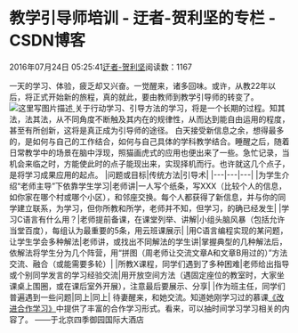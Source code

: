 
# 教学引导师培训 - 迂者-贺利坚的专栏 - CSDN博客

2016年07月24日 05:25:41[迂者-贺利坚](https://me.csdn.net/sxhelijian)阅读数：1167


一天的学习、体验，疲乏却又兴奋。一觉醒来，诸多回味。或许，从教22年以后，将正式开始新的旅程，真的就此，要由教师到教学引导师的转变了。
![这里写图片描述](https://img-blog.csdn.net/20160724055803587)[ ](https://img-blog.csdn.net/20160724055803587)
关于行动学习、引导方法的学习，将是一个长期的过程。知其法，法其法，从不同角度不断触及其内在的规律性，从而达到能自由运用的程度，甚至有所创新，这将是真正成为引导师的途径。
白天接受新信息之余，想得最多的，是如何与自己的工作结合，如何与自己具体的学科教学结合。睡醒之后，随着日常教学中的场景在脑中浮现，照猫画虎式的应用也便出来了一些。急忙记录，当机会来临之时，方能使此时的点子能现出来，实现择机而行。也许就这几个点子，是将学习成果应用的起点。
|问题或目标|传统方法|引导术|
|---|---|---|
|为学生介绍“老师主导”下依靠学生学习|老师讲|一人写个纸条，写XXX（比较个人的信息，如你家在哪个村或哪个小区），和邻座交换。每个人都获得了新信息，并与你的同学建立联系，为学习，但你所教和所学，老师并不知，但学习，的确已经发生|
|学习C语言有什么用？|老师提前备课，在课堂列举、讲解|小组头脑风暴（包括允许当堂百度），每组认为最重要的5条，用云班课展示|
|用C语言编程实现的某问题，让学生学会多种解法|老师讲，或找出不同解法的学生讲|掌握典型的几种解法后，依解法将学生分为几个阵营，用“拼图（周老师让交流文章A和文章B用过的）”方法交流、融合（或能需要多轮）|
|所教X课程，同学们遇到了多种困难|老师给出指导或个别同学发言的学习经验交流|用开放空间方法（遇固定座位的教室时，大家坐课桌上围圈，或在课后室外开展），注意最后要展示、分享|
|作为班主任，同学们普遍遇到一些问题|同上|同上|
待妻醒来，和她交流。知道她刚学习过的慕课[《改进合作学习》](http://www.icourse163.org/course/icourse-1001555011)中提供了丰富的合作学习形式。看来，可以抽时间学习学习相关的内容了。
——于北京四季御园国际大酒店

[
  ](https://img-blog.csdn.net/20160724055803587)
